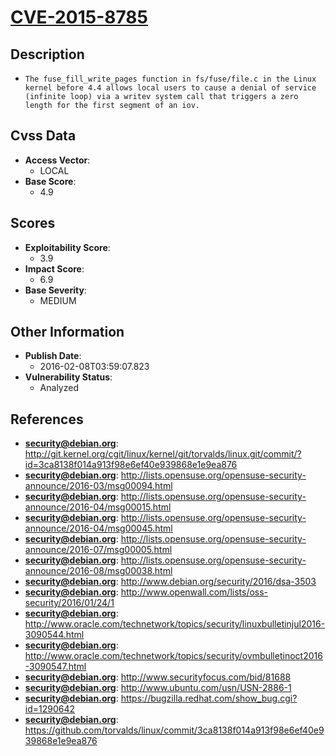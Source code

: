 
# [CVE-2015-8785](http://git.kernel.org/cgit/linux/kernel/git/torvalds/linux.git/commit/?id=3ca8138f014a913f98e6ef40e939868e1e9ea876)

## Description

- `The fuse_fill_write_pages function in fs/fuse/file.c in the Linux kernel before 4.4 allows local users to cause a denial of service (infinite loop) via a writev system call that triggers a zero length for the first segment of an iov.`

## Cvss Data

- **Access Vector**:
  - LOCAL
- **Base Score**:
  - 4.9

## Scores

- **Exploitability Score**:
  - 3.9
- **Impact Score**:
  - 6.9
- **Base Severity**:
  - MEDIUM

## Other Information

- **Publish Date**:
  - 2016-02-08T03:59:07.823
- **Vulnerability Status**:
  - Analyzed

## References

- **security@debian.org**: http://git.kernel.org/cgit/linux/kernel/git/torvalds/linux.git/commit/?id=3ca8138f014a913f98e6ef40e939868e1e9ea876
- **security@debian.org**: http://lists.opensuse.org/opensuse-security-announce/2016-03/msg00094.html
- **security@debian.org**: http://lists.opensuse.org/opensuse-security-announce/2016-04/msg00015.html
- **security@debian.org**: http://lists.opensuse.org/opensuse-security-announce/2016-04/msg00045.html
- **security@debian.org**: http://lists.opensuse.org/opensuse-security-announce/2016-07/msg00005.html
- **security@debian.org**: http://lists.opensuse.org/opensuse-security-announce/2016-08/msg00038.html
- **security@debian.org**: http://www.debian.org/security/2016/dsa-3503
- **security@debian.org**: http://www.openwall.com/lists/oss-security/2016/01/24/1
- **security@debian.org**: http://www.oracle.com/technetwork/topics/security/linuxbulletinjul2016-3090544.html
- **security@debian.org**: http://www.oracle.com/technetwork/topics/security/ovmbulletinoct2016-3090547.html
- **security@debian.org**: http://www.securityfocus.com/bid/81688
- **security@debian.org**: http://www.ubuntu.com/usn/USN-2886-1
- **security@debian.org**: https://bugzilla.redhat.com/show_bug.cgi?id=1290642
- **security@debian.org**: https://github.com/torvalds/linux/commit/3ca8138f014a913f98e6ef40e939868e1e9ea876
